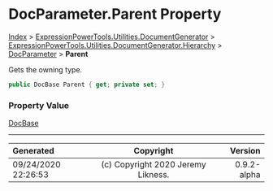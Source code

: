 ﻿# DocParameter.Parent Property

[Index](../index.md) > [ExpressionPowerTools.Utilities.DocumentGenerator](ExpressionPowerTools.Utilities.DocumentGenerator.a.md) > [ExpressionPowerTools.Utilities.DocumentGenerator.Hierarchy](ExpressionPowerTools.Utilities.DocumentGenerator.Hierarchy.n.md) > [DocParameter](ExpressionPowerTools.Utilities.DocumentGenerator.Hierarchy.DocParameter.cs.md) > **Parent**

Gets the owning type.

```csharp
public DocBase Parent { get; private set; }
```

### Property Value

 [DocBase](ExpressionPowerTools.Utilities.DocumentGenerator.Hierarchy.DocBase.cs.md) 


---

| Generated | Copyright | Version |
| :-- | :-: | --: |
| 09/24/2020 22:26:53 | (c) Copyright 2020 Jeremy Likness. | 0.9.2-alpha |
